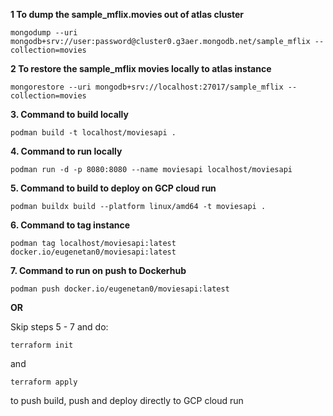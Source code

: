 **1 To dump the sample_mflix.movies out of atlas cluster**

`mongodump --uri mongodb+srv://user:password@cluster0.g3aer.mongodb.net/sample_mflix --collection=movies`

**2 To restore the sample_mflix movies locally to atlas instance**

`mongorestore --uri mongodb+srv://localhost:27017/sample_mflix --collection=movies`

**3. Command to build locally**

`podman build -t localhost/moviesapi .`

**4. Command to run locally**

`podman run -d -p 8080:8080 --name moviesapi localhost/moviesapi`

**5. Command to build to deploy on GCP cloud run**

`podman buildx build --platform linux/amd64 -t moviesapi .`

**6. Command to tag instance**

`podman tag localhost/moviesapi:latest docker.io/eugenetan0/moviesapi:latest`

**7. Command to run on push to Dockerhub**

`podman push docker.io/eugenetan0/moviesapi:latest`

**OR**

Skip steps 5 - 7 and do:

`terraform init`

and

`terraform apply`

to push build, push and deploy directly to GCP cloud run
